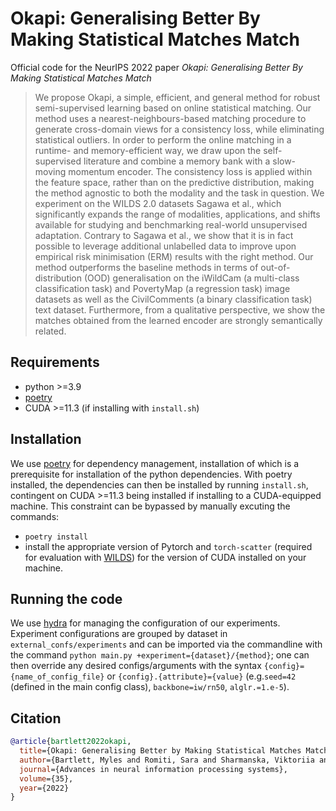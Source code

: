 # Okapi: Generalising Better By Making Statistical Matches Match

Official code for the NeurIPS 2022 paper _Okapi: Generalising Better By Making
Statistical Matches Match_

> We propose Okapi, a simple, efficient, and general method for robust
semi-supervised learning based on online statistical matching. Our method uses
a nearest-neighbours-based matching procedure to generate cross-domain views
for a consistency loss, while eliminating statistical outliers. In order to
perform the online matching in a runtime- and memory-efficient way, we
draw upon the self-supervised literature and combine a memory bank with
a slow-moving momentum encoder. The consistency loss is applied within
the feature space, rather than on the predictive distribution, making
the method agnostic to both the modality and the task in question. We
experiment on the WILDS 2.0 datasets Sagawa et al., which significantly
expands the range of modalities, applications, and shifts available for
studying and benchmarking real-world unsupervised adaptation. Contrary
to Sagawa et al., we show that it is in fact possible to leverage
additional unlabelled data to improve upon empirical risk minimisation
(ERM) results with the right method. Our method outperforms the
baseline methods in terms of out-of-distribution (OOD) generalisation
on the iWildCam (a multi-class classification task) and PovertyMap (a
regression task) image datasets as well as the CivilComments (a binary
classification task) text dataset. Furthermore, from a qualitative
perspective, we show the matches obtained from the learned encoder are
strongly semantically related.

## Requirements
- python >=3.9
- [poetry](https://python-poetry.org/)
- CUDA >=11.3 (if installing with ``install.sh``)

## Installation
We use [poetry](https://python-poetry.org/) for dependency management,
installation of which is a prerequisite for installation of the python
dependencies. With poetry installed, the dependencies can then be installed by
running ``install.sh``, contingent on CUDA >=11.3 being installed if installing
to a CUDA-equipped machine. This constraint can be bypassed by manually
excuting the commands:
- ``poetry install``
- install the appropriate version of Pytorch and ``torch-scatter`` (required
  for evaluation with [WILDS](https://github.com/p-lambda/wilds)) for the
  version of CUDA installed on your machine.

## Running the code
We use [hydra](https://github.com/facebookresearch/hydra) for managing the
configuration of our experiments. Experiment configurations are grouped by
dataset in ``external_confs/experiments`` and can be imported via the
commandline with the command ``python main.py +experiment={dataset}/{method}``;
one can then override any desired configs/arguments with the syntax
``{config}={name_of_config_file}`` or ``{config}.{attribute}={value}``
(e.g.``seed=42`` (defined in the main config class), ``backbone=iw/rn50``,
``alglr.=1.e-5``).


## Citation
```bibtex
@article{bartlett2022okapi,
  title={Okapi: Generalising Better by Making Statistical Matches Match},
  author={Bartlett, Myles and Romiti, Sara and Sharmanska, Viktoriia and Quadrianto, Novi},
  journal={Advances in neural information processing systems},
  volume={35},
  year={2022}
}
```
